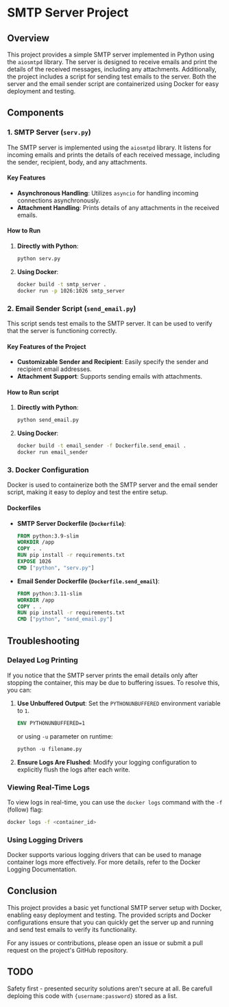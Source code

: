 # SMTP Server Project

## Overview

This project provides a simple SMTP server implemented in Python using the `aiosmtpd` library. The server is designed to receive emails and print the details of the received messages, including any attachments. Additionally, the project includes a script for sending test emails to the server. Both the server and the email sender script are containerized using Docker for easy deployment and testing.

## Components

### 1. SMTP Server (`serv.py`)

The SMTP server is implemented using the `aiosmtpd` library. It listens for incoming emails and prints the details of each received message, including the sender, recipient, body, and any attachments.

#### Key Features

- **Asynchronous Handling**: Utilizes `asyncio` for handling incoming connections asynchronously.
- **Attachment Handling**: Prints details of any attachments in the received emails.

#### How to Run

1. **Directly with Python**:

    ```bash
    python serv.py
    ```

2. **Using Docker**:

    ```bash
    docker build -t smtp_server .
    docker run -p 1026:1026 smtp_server
    ```

### 2. Email Sender Script (`send_email.py`)

This script sends test emails to the SMTP server. It can be used to verify that the server is functioning correctly.

#### Key Features of the Project

- **Customizable Sender and Recipient**: Easily specify the sender and recipient email addresses.
- **Attachment Support**: Supports sending emails with attachments.

#### How to Run script

1. **Directly with Python**:

    ```bash
    python send_email.py
    ```

2. **Using Docker**:

    ```bash
    docker build -t email_sender -f Dockerfile.send_email .
    docker run email_sender
    ```

### 3. Docker Configuration

Docker is used to containerize both the SMTP server and the email sender script, making it easy to deploy and test the entire setup.

#### Dockerfiles

- **SMTP Server Dockerfile (`Dockerfile`)**:

    ```dockerfile
    FROM python:3.9-slim
    WORKDIR /app
    COPY . .
    RUN pip install -r requirements.txt
    EXPOSE 1026
    CMD ["python", "serv.py"]
    ```

- **Email Sender Dockerfile (`Dockerfile.send_email`)**:

    ```dockerfile
    FROM python:3.11-slim
    WORKDIR /app
    COPY . .
    RUN pip install -r requirements.txt
    CMD ["python", "send_email.py"]
    ```

## Troubleshooting

### Delayed Log Printing

If you notice that the SMTP server prints the email details only after stopping the container, this may be due to buffering issues. To resolve this, you can:

1. **Use Unbuffered Output**: Set the `PYTHONUNBUFFERED` environment variable to `1`.

    ```dockerfile
    ENV PYTHONUNBUFFERED=1
    ```

    or using `-u` parameter on runtime:

    ```Python
    python -u filename.py
    ```

2. **Ensure Logs Are Flushed**: Modify your logging configuration to explicitly flush the logs after each write.

### Viewing Real-Time Logs

To view logs in real-time, you can use the `docker logs` command with the `-f` (follow) flag:

```bash
docker logs -f <container_id>
```

### Using Logging Drivers

Docker supports various logging drivers that can be used to manage container logs more effectively. For more details, refer to the Docker Logging Documentation.

## Conclusion

This project provides a basic yet functional SMTP server setup with Docker, enabling easy deployment and testing. The provided scripts and Docker configurations ensure that you can quickly get the server up and running and send test emails to verify its functionality.

For any issues or contributions, please open an issue or submit a pull request on the project's GitHub repository.

## TODO

Safety first - presented security solutions aren't secure at all. Be carefull deploing this code with `{username:password}` stored as a list.
